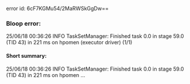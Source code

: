error id: 6cF7KGMu54/2MaRWSkGgDw==
### Bloop error:

25/06/18 00:36:26 INFO TaskSetManager: Finished task 0.0 in stage 59.0 (TID 43) in 221 ms on hpomen (executor driver) (1/1)
#### Short summary: 

25/06/18 00:36:26 INFO TaskSetManager: Finished task 0.0 in stage 59.0 (TID 43) in 221 ms on hpomen ...